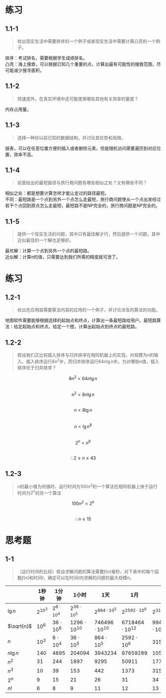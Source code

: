 # 练习

## 1.1-1

> 给出现实生活中需要排序的一个例子或者现实生活中需要计算凸壳的一个例子。

排序：考试排名，需要根据学生成绩排名。  
凸壳：海上搜救，可以根据已知几个重要的点，计算出最有可能性的搜救范围，尽可能减少搜寻面积。

## 1.1-2

> 除速度外，在真实环境中还可能使用哪些其他有关效率的量度？

内存占用量。

## 1.1-3

> 选择一种你以前已知的数据结构，并讨论其优势和局限。

链表，可以在任意位置方便的插入或者删除元素，但是随机访问需要遍历到对应位置，效率不高。

## 1.1-4

> 前面给出的最短路径与旅行商问题有哪些相似之处？又有哪些不同？

相似之处：都是想要计算怎样才能让走过的路径最短。  
不同：最短路是一个点到另外一个点怎么走最短，旅行商问题使从一个点出发经过若干个点回到原点怎么走最短，最短路不是NP完全的，旅行商问题是NP完全的。

 ## 1.1-5

 > 提供一个现实生活的问题，其中只有最佳解才行，然后提供一个问题，其中近似最佳的一个解也足够好。

 最优解：计算一个点到另外一个点的最短路。  
 近似解：计算$\pi$的值，只需要达到我们所需的精度就可泄了。

 # 练习

 ## 1.2-1

 > 给出在应用层需要算法内容的应用的一个例子，并讨论涉及的算法的功能。

 地图软件需要能够根据选择的起始点和终点，计算出一条最短路给用户。最短路算法：给定起始点和终点，给定一个图，计算出起始点到终点的最短路。

 ## 1.2-2

 > 假设我们正比较插入排序与归并排序在相同机器上的实现。对规模为$n$的输入，插入排序运行$8n^{2}$步，而归并排序运行$64n\lg{n}$步。为对哪些$n$值，插入排序优于归并排序？

$$8n^{2} < 64n\lg{n}$$  
$$n^{2} < 8n\lg{n}$$  
$$n < 8\lg{n}$$  
$$n < \lg{n^{8}}$$  
$$2^{n} < n^{8}$$  
$$\therefore 2 \leq n \leq 43$$

 ## 1.2-3

 > $n$的最小值为何值时，运行时间为$100n^{2}$的一个算法在相同机器上快于运行时间为$2^{n}$的另一个算法

$$100n^{2} < 2^{n}$$  
$$\therefore n \geq 15$$

 # 思考题

 ## 1-1

 > （运行时间的比较）假设求解问题的算法需要$f(n)$毫秒，对下表中的每个函数$f(n)$和时间$t$，确定可以在时间$t$内求解的问题的最大规模$n$。

|  | 1秒钟 | 1分钟 | 1小时 | 1天 | 1月 | 1年 | 1世纪 |
| ------ | ------ | ------ | ------ | ------ | ------ | ------ | ------ |
| $\lg{n}$ | $2^{10^{3}}$ | $2^{6\cdot10^{4}}$ | $2^{36\cdot10^{5}}$ | $2^{864\cdot10^{5}}$ | $2^{2592\cdot10^{6}}$ | $2^{31536\cdot10^{6}}$ | $2^{31556736\cdot10^{5}}$ |
| $\sqrt{n}$ | $10^{6}$ | $36\cdot10^{8}$ | $1296\cdot10^{10}$ | $746496\cdot10^{10}$ | $6718464\cdot10^{12}$ | $994519296\cdot10^{12}$ | $995827586973696\cdot10^{10}$ |
| $n$ | $10^{3}$ | $6\cdot10^{4}$ | $36\cdot10^{5}$ | $864\cdot10^{5}$ | $2592\cdot10^{6}$ | $31536\cdot10^{6}$ | $31556736\cdot10^{5}$ |
| $n\lg{n}$ | $140$ | $4895$ | $204094$ | $3943234$ | $97659289$ | $1052224334$ | $86842987896$ |
| $n^{2}$ | $31$ | $244$ | $1897$ | $9295$ | $50911$ | $177583$ | $1776421$|
| $n^{3}$ | $10$ | $39$ | $153$ | $442$ | $1373$ | $3159$ | $14667$ |
| $2^{n}$ | $9$ | $15$ | $21$ | $26$ | $31$ | $34$ | $41$ |
| $n!$ | $6$ | $8$ | $9$ | $11$ | $12$ | $13$ | $15$ |